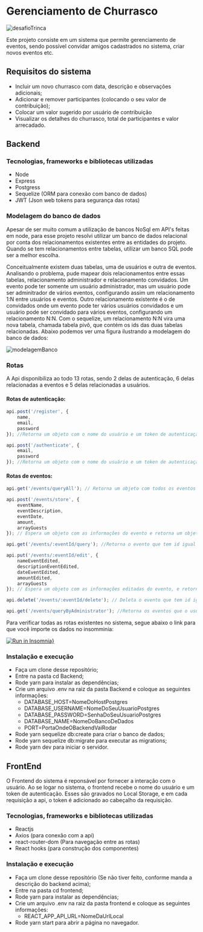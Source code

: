 # Gerenciamento de Churrasco
![desafioTrinca](https://user-images.githubusercontent.com/22202588/89032480-29f14480-d30b-11ea-8ba2-6780c452e8d9.png)

Este projeto consiste em um sistema que permite gerenciamento de eventos, sendo possível convidar amigos cadastrados no sistema, criar novos eventos etc.

## Requisitos do sistema
- Incluir um novo churrasco com data, descrição e observações adicionais;
- Adicionar e remover participantes (colocando o seu valor de contribuição);
- Colocar um valor sugerido por usuário de contribuição 
- Visualizar os detalhes do churrasco, total de participantes e valor arrecadado.

## Backend
### Tecnologias, frameworks e bibliotecas utilizadas
- Node
- Express
- Postgress
- Sequelize (ORM para conexão com banco de dados)
- JWT (Json web tokens para segurança das rotas)

### Modelagem do banco de dados
Apesar de ser muito comum a utilização de bancos NoSql em API's feitas em node, para esse projeto resolvi utilizar um banco de dados relacional por conta dos relacionamentos existentes entre as entidades do projeto. Quando se tem relacionamentos entre tabelas, utilizar um banco SQL pode ser a melhor escolha.

Conceitualmente existem duas tabelas, uma de usuários e outra de eventos. Analisando o problema, pude mapear dois relacionamentos entre essas tabelas, relacionamento administrador e relacionamento convidados. Um evento pode ter somente um usuário administrador, mas um usuário pode ser adminitrador de vários eventos, configurando assim um relacionamento 1:N entre usuários e eventos. Outro relacionamento existente é o de convidados onde um evento pode ter vários usuários convidados e um usuário pode ser convidado para vários eventos, configurando um relacionamento N:N.
Com o sequelize, um relacionamento N:N vira uma nova tabela, chamada tabela pivô, que contém os ids das duas tabelas relacionadas. Abaixo podemos ver uma figura ilustrando a modelagem do banco de dados:

![modelagemBanco](https://user-images.githubusercontent.com/22202588/89043027-43e85280-d31e-11ea-9aa4-d24d22c558f5.png)

### Rotas

A Api disponibiliza ao todo 13 rotas, sendo 2 delas de autenticação, 6 delas relacionadas a eventos e 5 delas relacionadas a usuários.
#### Rotas de autenticação:
```javascript
api.post('/register', {
    name,
    email,
    password
}); //Retorna um objeto com o nome do usuário e um token de autenticação
```

```javascript
api.post('/authenticate', {
    email,
    password
}); //Retorna um objeto com o nome do usuário e um token de autenticação
```
#### Rotas de eventos:
```javascript
api.get('/events/queryAll'); // Retorna um objeto com todos os eventos cadastrados no sistema
```
```javascript
api.post('/events/store', {
    eventName, 
    eventDescription, 
    eventDate, 
    amount, 
    arrayGuests
}); // Espera um objeto com as informações do evento e retorna um objeto com os dados do evento recém criado
```
```javascript
api.get('/events/:eventId/query'); //Retorna o evento que tem id igual a eventId
```
```javascript
api.put('/events/:eventId/edit', {
    nameEventEdited, 
    descriptionEventEdited, 
    dateEventEdited, 
    amountEdited, 
    arrayGuests
}); // Espera um objeto com as informações editadas do evento, e retorna o evento recém editado
```
```javascript
api.delete('/events/:eventId/delete'); // Deleta o evento que tem id igual a eventId
```
```javascript
api.get('/events/queryByAdministrator'); //Retorna os eventos que o usuário logado é administrador
```

Para verificar todas as rotas existentes no sistema, segue abaixo o link para que você importe os dados no insomminia:

[![Run in Insomnia}](https://insomnia.rest/images/run.svg)](https://insomnia.rest/run/?label=Gerenciamento%20de%20Churrasco&uri=https%3A%2F%2Fraw.githubusercontent.com%2Facsilva-alss%2FGerenciamentoDeChurrasco%2Fmaster%2FBackend%2Fexport.json)

### Instalação e execução
- Faça um clone desse repositório;
- Entre na pasta cd Backend;
- Rode yarn para instalar as dependências;
- Crie um arquivo .env na raiz da pasta Backend e coloque as seguintes informações:
    - DATABASE_HOST=NomeDoHostPostgres
    - DATABASE_USERNAME=NomeDoSeuUsuarioPostgres
    - DATABASE_PASSWORD=SenhaDoSeuUsuarioPostgres
    - DATABASE_NAME=NomeDoBancoDeDados
    - PORT=PortaOndeOBackendVaiRodar
- Rode yarn sequelize db:create para criar o banco de dados;
- Rode yarn sequelize db:migrate para executar as migrations;
- Rode yarn dev para iniciar o servidor.

## FrontEnd
O Frontend do sistema é reponsável por fornecer a interação com o usuário.
Ao se logar no sistema, o frontend recebe o nome do usuário e um token de autenticação. Esses são gravados no Local Storage, e em cada requisição a api, o token é adicionado ao cabeçalho da requisição.
 
### Tecnologias, frameworks e bibliotecas utilizadas
- Reactjs
- Axios (para conexão com a api) 
- react-router-dom (Para navegação entre as rotas)
- React hooks (para construção dos componentes)

### Instalação e execução

- Faça um clone desse repositório (Se não tiver feito, conforme manda a descrição do backend acima);
- Entre na pasta cd frontend;
- Rode yarn para instalar as dependências;
- Crie um arquivo .env na raiz da pasta frontend e coloque as seguintes informações:
    - REACT_APP_API_URL=NomeDaUrlLocal
- Rode yarn start para abrir a página no navegador.